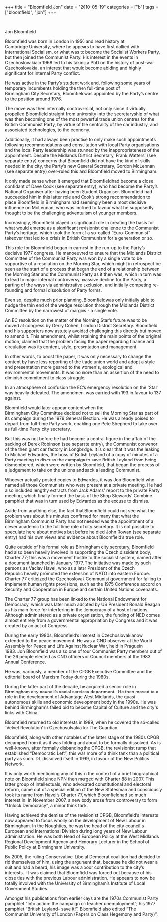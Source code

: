 +++
title = "Bloomfield Jon"
date = "2010-05-19"
categories = ["b"]
tags = ["bloomfield", "jon"]
+++

 

Jon Bloomfield

Bloomfield was born in London in 1950 and read history at Cambridge University, where he appears to have first dallied with International Socialism, or what was to become the Socialist Workers Party, but then joined the Communist Party. His interest in the events in Czechoslovakiain 1968 led to his taking a PhD on the history of post-war Czechoslovakia, an interest that would become abiding and highly significant for internal Party conflict.

He was active in the Party’s student work and, following some years of temporary incumbents holding the then full-time post of Birmingham City Secretary, Bloomfieldwas appointed by the Party’s centre to the position around 1976.

The move was then internally controversial, not only since it virtually propelled Bloomfield straight from university into the secretaryship of what was then becoming one of the most powerful trade union centres for the British Communist Party, by virtue of the centrality of the car industry, and associated technologies, to the economy.

Additionally, it had always been practice to only make such appointments following recommendations and consultation with local Party organisations and the local Party leadership was stunned by the inappropriateness of the appointment. Despite the Midlands District Secretary, Frank Watters’ (see separate entry) concerns that Bloomfield did not have the kind of skills needed in the city, the Party’s new General Secretary, Gordon McLennan (see separate entry) over-ruled this and Bloomfield moved to Birmingham.

It only made sense when it emerged that Bloomfieldhad become a close confidant of Dave Cook (see separate entry), who had become the Party’s National Organiser after having been Student Organiser. Bloomfield had succeeded him in this latter role and Cook’s strong recommendation to place Bloomfield in Birmingham had seemingly been a most decisive influence on McLennan, who was inclined to favour what he supposedly thought to be the challenging adventurism of younger members.

Increasingly, Bloomfield played a significant role in creating the basis for what would emerge as a significant revisionist challenge to the Communist Party’s heritage, which took the form of a so-called “Euro-Communist” takeover that led to a crisis in British Communism for a generation or so.

This role for Bloomfield began in earnest in the run-up to the Party’s decisive 1977 congress. He manoeuvred to ensure that the Midlands District Committee of the Communist Party was won by a single vote to be supportive of a resolution on the Morning Star, which might in retrospect be seen as the start of a process that began the end of a relationship between the Morning Star and the Communist Party as it then was, which in turn was to lead to major internal controversy, massive decline for the Party, a parting of the ways via administrative exclusion, and initially competing re-founding and formal dissolution of Party forms.

Even so, despite much prior planning, Bloomfieldwas only initially able to nudge the thin end of the wedge resolution through the Midlands District Committee by the narrowest of margins - a single vote.

An EC resolution on the matter of the Morning Star’s future was to be moved at congress by Gerry Cohen, London District Secretary. Bloomfield and his supporters now astutely avoided challenging this directly but moved to amend it. This amendment, whilst retaining the main points of the original motion, claimed that the problem facing the paper regarding finance and circulation was its content, style, presentation and management.

In other words, to boost the paper, it was only necessary to change the content by have less reporting of the trade union world and adopt a style and presentation more geared to the women's, ecological and environmental movements. It was no more than an assertion of the need to diminish commitment to class struggle.

In an atmosphere of confusion the EC's emergency resolution on the 'Star' was heavily defeated. The amendment was carried with 193 in favour to 137 against.

Bloomfield would later appear content when the Birmingham City Committee decided not to sell the Morning Star as part of its campaign during the 1979 General Election. He was already poised to depart from full-time Party work, enabling one Pete Shepherd to take over as full-time Party city secretary.

But this was not before he had become a central figure in the affair of the sacking of Derek Robinson (see separate entry), the Communist convenor of the then giant car factory in Longbridge. It is clear that it was the leaking to Michael Edwardes, the boss of British Leyland of a copy of minutes of a Party meeting to discuss the campaign to save British Leyland from being dismembered, which were written by Bloomfield, that began the process of a judgement to take on the unions and sack a leading Communist.

Whoever actually posted copies to Edwardes, it was Jon Bloomfield who named all those Communists who were present at a private meeting. He had also included lengthy extracts from Jack Adams' report to the private Party meeting, which finally formed the basis of the Shop Stewards’ Combine pamphlet that was in turn used by Edwardes as the excuse to dismiss.

Aside from anything else, the fact that Bloomfield could not see what the problem was about his minutes confirmed for many that what the Birmingham Communist Party had not needed was the appointment of a clever academic to the full time role of city secretary. It is not possible to speculate here about motives but before he died John Rowan (see separate entry) had his own views and evidence about Bloomfield’s true role.

Quite outside of his formal role as Birmingham city secretary, Bloomfield had also been heavily involved in supporting the Czech dissident body, Charter 77; this was a movement hostile to the socialist system, named after a document launched in January 1977. The initiative was made by such persons as Vaclav Havel, who as a later President of the Czech Republic heavily promoted the extension of NATO into eastern Europe.  Charter 77 criticized the Czechoslovak Communist government for failing to implement human rights provisions, such as the 1975 Conference accord on Security and Cooperation in Europe and certain United Nations covenants.

The Charter 77 group has been linked to the National Endowment for Democracy, which was later much adopted by US President Ronald Reagan as his main force for interfering in the democracy of a host of nations. Although administered as a private organisation, the funding of NED comes almost entirely from a governmental appropriation by Congress and it was created by an act of Congress. 

During the early 1980s, Bloomfield’s interest in Czechoslovakianow extended to the peace movement. He was a CND observer at the World Assembly for Peace and Life Against Nuclear War, held in Praguein 1983. Jon Bloomfield was also one of four Communist Party members out of the 26 people elected as CND officers or Council members at the 1983 Annual Conference.

He was, variously, a member of the CPGB Executive Committee and the editorial board of Marxism Today during the 1980s.

During the latter part of the decade, he acquired a senior role in Birmingham city council’s social services department.  He then moved to a role in the development of Advantage West Midlands, the quasi-autonomous skills and economic development body in the 1990s. He was behind Birmingham's failed bid to become Capital of Culture and the city's links with China.

Bloomfield returned to old interests in 1989, when he covered the so-called \`Velvet Revolution’ in Czechosolvakia for The Guardian.

Bloomfield, along with other notables of the latter stage of the 1980s CPGB decamped from it as it was folding and about to be formally dissolved. As is well-known, after formally disbanding the CPGB, the revisionist rump that established “Democratic Left”; this was more of a think tank than a political party as such. DL dissolved itself in 1999, in favour of the New Politics Network.

It is only worth mentioning any of this in the context of a brief biographical note on Bloomfield since NPN then merged with Charter 88 in 2007. This latter group of intellectuals, who advocated constitutional and electoral reform, came out of a special edition of the New Statesman and consciously took its name from Havel’s Charter 77, which Bloomfieldhad so much interest in. In November 2007, a new body arose from controversy to form “Unlock Democracy”, a minor think tank.

Having achieved the demise of the revisionist CPGB, Bloomfield’s interests now appeared to focus wholly on the development of New Labour in Birmingham. In the Noughties, he was the head of the city council's European and International Division during long years of New Labour administration. He was both Head of European Policy at the West Midlands Regional Development Agency and Honorary Lecturer in the School of Public Policy at Birmingham University.

By 2005, the ruling Conservative-Liberal Democrat coalition had decided to rid themselves of him, using the argument that, because he did not wear a suit and had a beard, his image was a poor contribution to the city’s interests.  It was claimed that Bloomfield was forced out because of his close ties with the previous Labour administration. He appears to now be totally involved with the University of Birmingham’s Institute of Local Government Studies.

Amongst his publications from earlier days are the 1970s Communist Party pamphlet “Into action: the campaign on teacher unemployment”; his 1977 pamphlet “British Leyland\- save it!”. Bloomfield also edited “The Communist University of London (Papers on Class Hegemony and Party)”.
